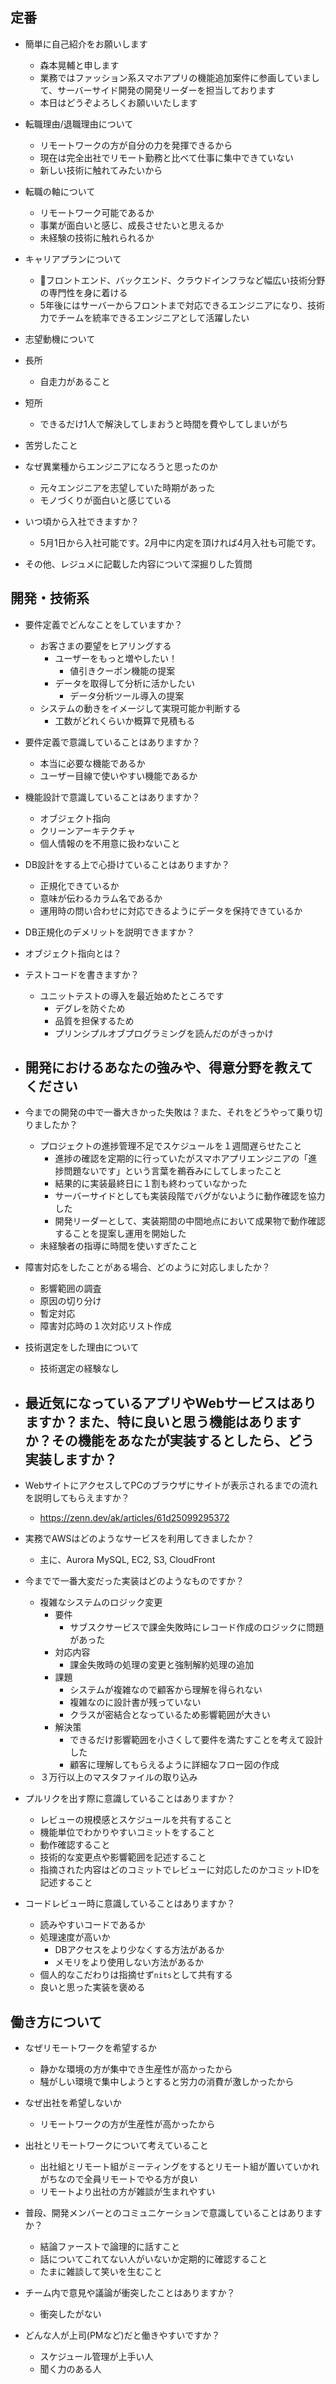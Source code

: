 ## 定番
- 簡単に自己紹介をお願いします
  - 森本晃輔と申します
  - 業務ではファッション系スマホアプリの機能追加案件に参画していまして、サーバーサイド開発の開発リーダーを担当しております
  - 本日はどうぞよろしくお願いいたします

- 転職理由/退職理由について
  - リモートワークの方が自分の力を発揮できるから
  - 現在は完全出社でリモート勤務と比べて仕事に集中できていない
  - 新しい技術に触れてみたいから

- 転職の軸について
  - リモートワーク可能であるか
  - 事業が面白いと感じ、成長させたいと思えるか
  - 未経験の技術に触れられるか

- キャリアプランについて
  - フロントエンド、バックエンド、クラウドインフラなど幅広い技術分野の専門性を身に着ける
  - 5年後にはサーバーからフロントまで対応できるエンジニアになり、技術力でチームを統率できるエンジニアとして活躍したい

- 志望動機について

- 長所
  - 自走力があること

- 短所
  - できるだけ1人で解決してしまおうと時間を費やしてしまいがち

- 苦労したこと





- なぜ異業種からエンジニアになろうと思ったのか
  - 元々エンジニアを志望していた時期があった
  - モノづくりが面白いと感じている


- いつ頃から入社できますか？
  - 5月1日から入社可能です。2月中に内定を頂ければ4月入社も可能です。

- その他、レジュメに記載した内容について深掘りした質問


## 開発・技術系
- 要件定義でどんなことをしていますか？
  - お客さまの要望をヒアリングする
    - ユーザーをもっと増やしたい！
      - 値引きクーポン機能の提案
    - データを取得して分析に活かしたい
      - データ分析ツール導入の提案
  - システムの動きをイメージして実現可能か判断する
    - 工数がどれくらいか概算で見積もる

- 要件定義で意識していることはありますか？
  - 本当に必要な機能であるか
  - ユーザー目線で使いやすい機能であるか

- 機能設計で意識していることはありますか？
  - オブジェクト指向
  - クリーンアーキテクチャ
  - 個人情報のを不用意に扱わないこと

- DB設計をする上で心掛けていることはありますか？
  - 正規化できているか
  - 意味が伝わるカラム名であるか
  - 運用時の問い合わせに対応できるようにデータを保持できているか

- DB正規化のデメリットを説明できますか？

- オブジェクト指向とは？


- テストコードを書きますか？
  - ユニットテストの導入を最近始めたところです
    - デグレを防ぐため
    - 品質を担保するため
    - プリンシプルオブプログラミングを読んだのがきっかけ

- 開発におけるあなたの強みや、得意分野を教えてください
  - 

- 今までの開発の中で一番大きかった失敗は？また、それをどうやって乗り切りましたか？
  - プロジェクトの進捗管理不足でスケジュールを１週間遅らせたこと
    - 進捗の確認を定期的に行っていたがスマホアプリエンジニアの「進捗問題ないです」という言葉を鵜呑みにしてしまったこと
    - 結果的に実装最終日に１割も終わっていなかった
    - サーバーサイドとしても実装段階でバグがないように動作確認を協力した
    - 開発リーダーとして、実装期間の中間地点において成果物で動作確認することを提案し運用を開始した
  - 未経験者の指導に時間を使いすぎたこと

- 障害対応をしたことがある場合、どのように対応しましたか？
  - 影響範囲の調査
  - 原因の切り分け
  - 暫定対応
  - 障害対応時の１次対応リスト作成

- 技術選定をした理由について
  - 技術選定の経験なし

- 最近気になっているアプリやWebサービスはありますか？また、特に良いと思う機能はありますか？その機能をあなたが実装するとしたら、どう実装しますか？
  - 

- WebサイトにアクセスしてPCのブラウザにサイトが表示されるまでの流れを説明してもらえますか？
  - https://zenn.dev/ak/articles/61d25099295372

- 実務でAWSはどのようなサービスを利用してきましたか？
  - 主に、Aurora MySQL, EC2, S3, CloudFront

- 今までで一番大変だった実装はどのようなものですか？
  - 複雑なシステムのロジック変更
    - 要件
      - サブスクサービスで課金失敗時にレコード作成のロジックに問題があった
    - 対応内容
      - 課金失敗時の処理の変更と強制解約処理の追加
    - 課題
      - システムが複雑なので顧客から理解を得られない
      - 複雑なのに設計書が残っていない
      - クラスが密結合となっているため影響範囲が大きい
    - 解決策
      - できるだけ影響範囲を小さくして要件を満たすことを考えて設計した
      - 顧客に理解してもらえるように詳細なフロー図の作成
  - ３万行以上のマスタファイルの取り込み

- プルリクを出す際に意識していることはありますか？
  - レビューの規模感とスケジュールを共有すること
  - 機能単位でわかりやすいコミットをすること
  - 動作確認すること
  - 技術的な変更点や影響範囲を記述すること
  - 指摘された内容はどのコミットでレビューに対応したのかコミットIDを記述すること

- コードレビュー時に意識していることはありますか？
  - 読みやすいコードであるか
  - 処理速度が高いか
    - DBアクセスをより少なくする方法があるか
    - メモリをより使用しない方法があるか
  - 個人的なこだわりは指摘せず`nits`として共有する
  - 良いと思った実装を褒める

## 働き方について
- なぜリモートワークを希望するか
  - 静かな環境の方が集中でき生産性が高かったから
  - 騒がしい環境で集中しようとすると労力の消費が激しかったから

- なぜ出社を希望しないか
  - リモートワークの方が生産性が高かったから

- 出社とリモートワークについて考えていること
  - 出社組とリモート組がミーティングをするとリモート組が置いていかれがちなので全員リモートでやる方が良い
  - リモートより出社の方が雑談が生まれやすい

- 普段、開発メンバーとのコミュニケーションで意識していることはありますか？
  - 結論ファーストで論理的に話すこと
  - 話についてこれてない人がいないか定期的に確認すること
  - たまに雑談して笑いを生むこと

- チーム内で意見や議論が衝突したことはありますか？
  - 衝突したがない

- どんな人が上司(PMなど)だと働きやすいですか？
  - スケジュール管理が上手い人
  - 聞く力のある人